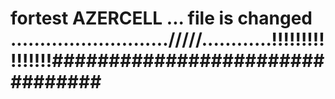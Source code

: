 # fortest AZERCELL ... file is changed .........................../////............!!!!!!!!!!!!!!!!################################
